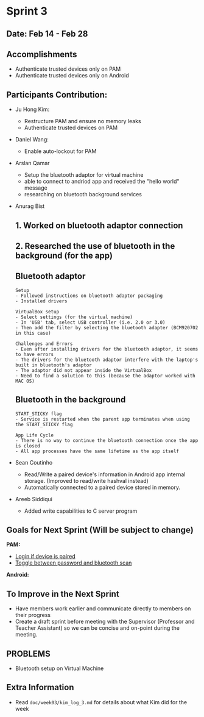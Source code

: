 # Sprint 3

## Date: Feb 14 - Feb 28

## Accomplishments
* Authenticate trusted devices only on PAM
* Authenticate trusted devices only on Android

## Participants Contribution:
* Ju Hong Kim: 
    * Restructure PAM and ensure no memory leaks
    * Authenticate trusted devices on PAM
* Daniel Wang: 
    * Enable auto-lockout for PAM

* Arslan Qamar 
   * Setup the bluetooth adaptor for virtual machine
   * able to connect to andriod app and received the "hello world" message 
   * researching on bluetooth background services 

* Anurag Bist

    ## 1. Worked on bluetooth adaptor connection

    ## 2. Researched the use of bluetooth in the background (for the app)

    ## Bluetooth adaptor

      Setup
      - Followed instructions on bluetooth adaptor packaging 
      - Installed drivers 

      VirtualBox setup
      - Select settings (for the virtual machine)
      - In 'USB' tab, select USB controller (i.e. 2.0 or 3.0) 
      - Then add the filter by selecting the bluetooth adapter (BCM920702 in this case)

      Challenges and Errors
      - Even after installing drivers for the bluetooth adaptor, it seems to have errors
      - The drivers for the bluetooth adaptor interfere with the laptop's built in bluetooth's adaptor
      - The adaptor did not appear inside the VirtualBox
      - Need to find a solution to this (because the adaptor worked with MAC OS)

    ## Bluetooth in the background

      START_STICKY flag
      - Service is restarted when the parent app terminates when using the START_STICKY flag

      App Life Cycle
      - There is no way to continue the bluetooth connection once the app is closed
      - All app processes have the same lifetime as the app itself

* Sean Coutinho
   * Read/Write a paired device's information in Android app internal storage. (Improved to read/write hashval instead)
   * Automatically connected to a paired device stored in memory.
  
* Areeb Siddiqui
   * Added write capabilities to C server program


## Goals for Next Sprint (Will be subject to change)
**PAM:**
* [Login if device is paired](https://github.com/Sxx125/proxyAuth/issues/5)
* [Toggle between password and bluetooth scan](https://github.com/Sxx125/proxyAuth/issues/10)

**Android:**

## To Improve in the Next Sprint
* Have members work earlier and communicate directly to members on their progress
* Create a draft sprint before meeting with the Supervisor (Professor and Teacher Assistant) so we can be concise and on-point during the meeting.

## PROBLEMS
* Bluetooth setup on Virtual Machine

## Extra Information
* Read `doc/week03/kim_log_3.md` for details about what Kim did for the week
